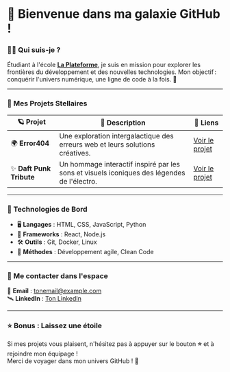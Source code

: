 # 🌌 Bienvenue dans ma galaxie GitHub !

### 👨‍🚀 Qui suis-je ?
Étudiant à l'école **[La Plateforme](https://laplateforme.io/)**, je suis en mission pour explorer les frontières du développement et des nouvelles technologies. Mon objectif : conquérir l'univers numérique, une ligne de code à la fois. 🚀

---

### 🌟 Mes Projets Stellaires

| 🪐 Projet               | 🌠 Description                                                                                  | 🔗 Liens                                                  |
|-------------------------|------------------------------------------------------------------------------------------------|----------------------------------------------------------|
| 🌍 **Error404**          | Une exploration intergalactique des erreurs web et leurs solutions créatives.                  | [Voir le projet](#)                                      |
| ✨ **Daft Punk Tribute** | Un hommage interactif inspiré par les sons et visuels iconiques des légendes de l'électro.     | [Voir le projet](#)                                      |

---

### 🔧 Technologies de Bord
- 🖥️ **Langages** : HTML, CSS, JavaScript, Python  
- 🚀 **Frameworks** : React, Node.js  
- 🛠️ **Outils** : Git, Docker, Linux  
- 🌌 **Méthodes** : Développement agile, Clean Code  

---

### 👾 Me contacter dans l'espace
📡 **Email** : [tonemail@example.com](mailto:tonemail@example.com)  
🛰️ **LinkedIn** : [Ton LinkedIn](https://www.linkedin.com/in/ton-profil)  

---

### ⭐ Bonus : Laissez une étoile
Si mes projets vous plaisent, n'hésitez pas à appuyer sur le bouton **⭐** et à rejoindre mon équipage !  
Merci de voyager dans mon univers GitHub ! 🌟
